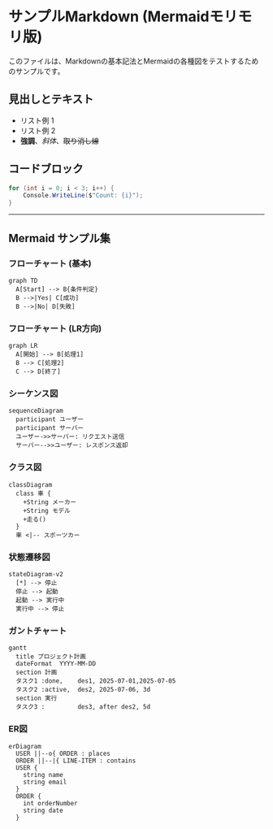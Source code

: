 # サンプルMarkdown (Mermaidモリモリ版)

このファイルは、Markdownの基本記法とMermaidの各種図をテストするためのサンプルです。

## 見出しとテキスト
- リスト例 1
- リスト例 2
- **強調**、*斜体*、~~取り消し線~~

## コードブロック
```csharp
for (int i = 0; i < 3; i++) {
    Console.WriteLine($"Count: {i}");
}
```

---

## Mermaid サンプル集

### フローチャート (基本)
```mermaid
graph TD
  A[Start] --> B{条件判定}
  B -->|Yes| C[成功]
  B -->|No| D[失敗]
```

### フローチャート (LR方向)
```mermaid
graph LR
  A[開始] --> B[処理1]
  B --> C[処理2]
  C --> D[終了]
```

### シーケンス図
```mermaid
sequenceDiagram
  participant ユーザー
  participant サーバー
  ユーザー->>サーバー: リクエスト送信
  サーバー-->>ユーザー: レスポンス返却
```

### クラス図
```mermaid
classDiagram
  class 車 {
    +String メーカー
    +String モデル
    +走る()
  }
  車 <|-- スポーツカー
```

### 状態遷移図
```mermaid
stateDiagram-v2
  [*] --> 停止
  停止 --> 起動
  起動 --> 実行中
  実行中 --> 停止
```

### ガントチャート
```mermaid
gantt
  title プロジェクト計画
  dateFormat  YYYY-MM-DD
  section 計画
  タスク1 :done,    des1, 2025-07-01,2025-07-05
  タスク2 :active,  des2, 2025-07-06, 3d
  section 実行
  タスク3 :         des3, after des2, 5d
```

### ER図
```mermaid
erDiagram
  USER ||--o{ ORDER : places
  ORDER ||--|{ LINE-ITEM : contains
  USER {
    string name
    string email
  }
  ORDER {
    int orderNumber
    string date
  }
```
